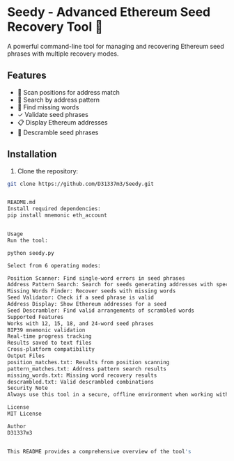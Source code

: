 # Seedy - Advanced Ethereum Seed Recovery Tool 🌱

A powerful command-line tool for managing and recovering Ethereum seed phrases with multiple recovery modes.

## Features

- 🔄 Scan positions for address match
- 🎯 Search by address pattern
- 🧩 Find missing words
- ✓ Validate seed phrases
- 📋 Display Ethereum addresses
- 🔀 Descramble seed phrases

## Installation

1. Clone the repository:
```bash
git clone https://github.com/D31337m3/Seedy.git


README.md
Install required dependencies:
pip install mnemonic eth_account


Usage
Run the tool:

python seedy.py

Select from 6 operating modes:

Position Scanner: Find single-word errors in seed phrases
Address Pattern Search: Search for seeds generating addresses with specific endings
Missing Words Finder: Recover seeds with missing words
Seed Validator: Check if a seed phrase is valid
Address Display: Show Ethereum addresses for a seed
Seed Descrambler: Find valid arrangements of scrambled words
Supported Features
Works with 12, 15, 18, and 24-word seed phrases
BIP39 mnemonic validation
Real-time progress tracking
Results saved to text files
Cross-platform compatibility
Output Files
position_matches.txt: Results from position scanning
pattern_matches.txt: Address pattern search results
missing_words.txt: Missing word recovery results
descrambled.txt: Valid descrambled combinations
Security Note
Always use this tool in a secure, offline environment when working with real seed phrases.

License
MIT License

Author
D31337m3


This README provides a comprehensive overview of the tool's 